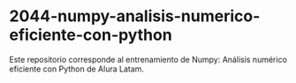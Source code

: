 # 2044-numpy-analisis-numerico-eficiente-con-python
Este repositorio corresponde al entrenamiento de Numpy: Análisis numérico eficiente con Python de Alura Latam.
